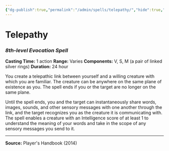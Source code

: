 ```yaml
---
{"dg-publish":true,"permalink":"/admin/spells/telepathy/","hide":true,"updated":"2025-08-11T11:53:31.198+01:00"}
---
```


# Telepathy
### *8th-level Evocation Spell*
**Casting Time:** 1 action
**Range:** Varies
**Components:** V, S, M (a pair of linked silver rings)
**Duration:** 24 hour

You create a telepathic link between yourself and a willing creature with which you are familiar. The creature can be anywhere on the same plane of existence as you. The spell ends if you or the target are no longer on the same plane.

Until the spell ends, you and the target can instantaneously share words, images, sounds, and other sensory messages with one another through the link, and the target recognizes you as the creature it is communicating with. The spell enables a creature with an Intelligence score of at least 1 to understand the meaning of your words and take in the scope of any sensory messages you send to it.

---
**Source:** Player's Handbook (2014)